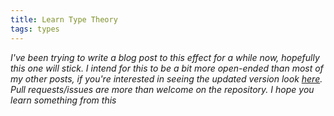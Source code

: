 ```yaml
---
title: Learn Type Theory
tags: types
---
```


*I've been trying to write a blog post to this effect for a while now,
 hopefully this one will stick. I intend for this to be a bit more
 open-ended than most of my other posts, if you're interested in
 seeing the updated version look [here][github]. Pull requests/issues
 are more than welcome on the repository. I hope you learn something
 from this*

[github]: https://www.github.com/jozefg/learn-tt
